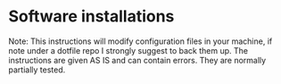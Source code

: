 # Software installations

Note: This instructions will modify configuration files in your machine,
if note under a dotfile repo I strongly suggest to back them up. The
instructions are given AS IS and can contain errors. They are normally partially tested.
